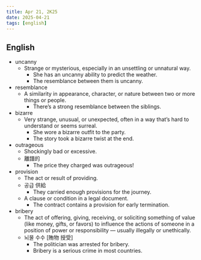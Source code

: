 ```yaml
---
title: Apr 21, 2K25
date: 2025-04-21
tags: [english]
---
```


## English

- uncanny
  - Strange or mysterious, especially in an unsettling or unnatural way.
    - She has an uncanny ability to predict the weather.
    - The resemblance between them is uncanny.
- resemblance
  - A similarity in appearance, character, or nature between two or more things or people.
    - There’s a strong resemblance between the siblings.
- bizarre
  - Very strange, unusual, or unexpected, often in a way that’s hard to understand or seems surreal.
    - She wore a bizarre outfit to the party.
    - The story took a bizarre twist at the end.
- outrageous
  - Shockingly bad or excessive.
  - 離譜的
    - The price they charged was outrageous!
- provision
  - The act or result of providing.
  - 공급 供給
    - They carried enough provisions for the journey.
  - A clause or condition in a legal document.
    - The contract contains a provision for early termination.
- bribery
  - The act of offering, giving, receiving, or soliciting something of value (like money, gifts, or favors) to influence the actions of someone in a position of power or responsibility — usually illegally or unethically.
  - 뇌물 수수 [賄物 授受]
    - The politician was arrested for bribery.
    - Bribery is a serious crime in most countries.